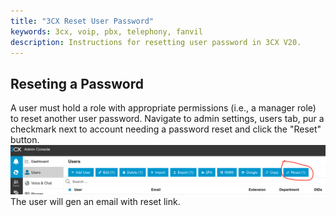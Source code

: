 ```yaml
---
title: "3CX Reset User Password"
keywords: 3cx, voip, pbx, telephony, fanvil
description: Instructions for resetting user password in 3CX V20. 
---
```

## Reseting a Password

A user must hold a role with appropriate permissions (i.e., a manager role) to reset another user password. 
Navigate to admin settings, users tab, pur a checkmark next to account needing a password reset and click the "Reset" button.![password](images/3cx_password_reset.png)
The user will gen an email with reset link. 